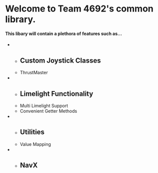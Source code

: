 <h1>Welcome to Team 4692's common library.</h1>

#### This libary will contain a plethora of features such as...
<ul>
    <li>
        <ul> 
            <li><h2>Custom Joystick Classes</h2></li>
            <li>ThrustMaster</li>
        </ul>
    </li>
    <li>
        <ul>
            <li><h2>Limelight Functionality</h2></li>
            <li>Multi Limelight Support</li>
            <li>Convenient Getter Methods</li>
        </ul>
    </li>
    <li>
        <ul> 
            <li><h2>Utilities</h2></li>
            <li>Value Mapping</li>
        </ul>
    </li>
    <li>
        <ul> 
            <li><h2>NavX</h2></li>
        </ul>
    </li>
</ul>

